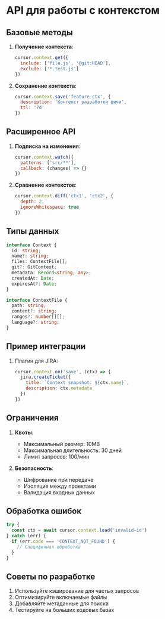 # API для работы с контекстом

## Базовые методы
1. **Получение контекста**:
   ```javascript
   cursor.context.get({
     include: ['file.js', '@git:HEAD'],
     exclude: ['*.test.js']
   })
   ```
2. **Сохранение контекста**:
   ```javascript
   cursor.context.save('feature-ctx', {
     description: 'Контекст разработки фичи',
     ttl: '7d'
   })
   ```

## Расширенное API
1. **Подписка на изменения**:
   ```javascript
   cursor.context.watch({
     patterns: ['src/**'],
     callback: (changes) => {}
   })
   ```
2. **Сравнение контекстов**:
   ```javascript
   cursor.context.diff('ctx1', 'ctx2', {
     depth: 2,
     ignoreWhitespace: true
   })
   ```

## Типы данных
```typescript
interface Context {
  id: string;
  name?: string;
  files: ContextFile[];
  git?: GitContext;
  metadata: Record<string, any>;
  createdAt: Date;
  expiresAt?: Date;
}

interface ContextFile {
  path: string;
  content?: string;
  ranges?: number[][];
  language?: string;
}
```

## Пример интеграции
1. Плагин для JIRA:
   ```javascript
   cursor.context.on('save', (ctx) => {
     jira.createTicket({
       title: `Context snapshot: ${ctx.name}`,
       description: ctx.metadata
     })
   })
   ```

## Ограничения
1. **Квоты**:
   - Максимальный размер: 10MB
   - Максимальная длительность: 30 дней
   - Лимит запросов: 100/мин

2. **Безопасность**:
   - Шифрование при передаче
   - Изоляция между проектами
   - Валидация входных данных

## Обработка ошибок
```javascript
try {
  const ctx = await cursor.context.load('invalid-id')
} catch (err) {
  if (err.code === 'CONTEXT_NOT_FOUND') {
    // Специфичная обработка
  }
}
```

## Советы по разработке
1. Используйте кэширование для частых запросов
2. Оптимизируйте включаемые файлы
3. Добавляйте метаданные для поиска
4. Тестируйте на больших кодовых базах